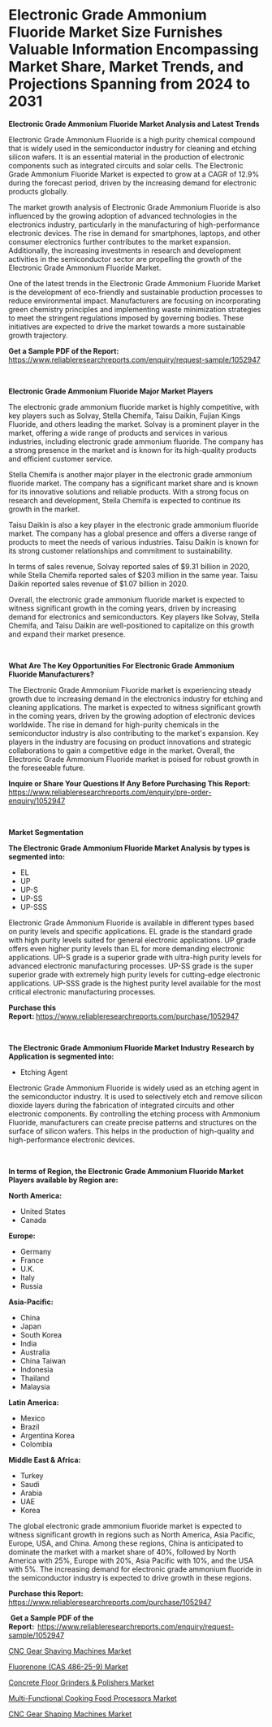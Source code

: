 <p><h1>Electronic Grade Ammonium Fluoride Market Size Furnishes Valuable Information Encompassing Market Share, Market Trends, and Projections Spanning from 2024 to 2031</h1></p><p><strong>Electronic Grade Ammonium Fluoride Market Analysis and Latest Trends</strong></p>
<p><p>Electronic Grade Ammonium Fluoride is a high purity chemical compound that is widely used in the semiconductor industry for cleaning and etching silicon wafers. It is an essential material in the production of electronic components such as integrated circuits and solar cells. The Electronic Grade Ammonium Fluoride Market is expected to grow at a CAGR of 12.9% during the forecast period, driven by the increasing demand for electronic products globally.</p><p>The market growth analysis of Electronic Grade Ammonium Fluoride is also influenced by the growing adoption of advanced technologies in the electronics industry, particularly in the manufacturing of high-performance electronic devices. The rise in demand for smartphones, laptops, and other consumer electronics further contributes to the market expansion. Additionally, the increasing investments in research and development activities in the semiconductor sector are propelling the growth of the Electronic Grade Ammonium Fluoride Market.</p><p>One of the latest trends in the Electronic Grade Ammonium Fluoride Market is the development of eco-friendly and sustainable production processes to reduce environmental impact. Manufacturers are focusing on incorporating green chemistry principles and implementing waste minimization strategies to meet the stringent regulations imposed by governing bodies. These initiatives are expected to drive the market towards a more sustainable growth trajectory.</p></p>
<p><strong>Get a Sample PDF of the Report:&nbsp;</strong> <a href="https://www.reliableresearchreports.com/enquiry/request-sample/1052947">https://www.reliableresearchreports.com/enquiry/request-sample/1052947</a></p>
<p>&nbsp;</p>
<p><strong>Electronic Grade Ammonium Fluoride Major Market Players</strong></p>
<p><p>The electronic grade ammonium fluoride market is highly competitive, with key players such as Solvay, Stella Chemifa, Taisu Daikin, Fujian Kings Fluoride, and others leading the market. Solvay is a prominent player in the market, offering a wide range of products and services in various industries, including electronic grade ammonium fluoride. The company has a strong presence in the market and is known for its high-quality products and efficient customer service.</p><p>Stella Chemifa is another major player in the electronic grade ammonium fluoride market. The company has a significant market share and is known for its innovative solutions and reliable products. With a strong focus on research and development, Stella Chemifa is expected to continue its growth in the market.</p><p>Taisu Daikin is also a key player in the electronic grade ammonium fluoride market. The company has a global presence and offers a diverse range of products to meet the needs of various industries. Taisu Daikin is known for its strong customer relationships and commitment to sustainability.</p><p>In terms of sales revenue, Solvay reported sales of $9.31 billion in 2020, while Stella Chemifa reported sales of $203 million in the same year. Taisu Daikin reported sales revenue of $1.07 billion in 2020.</p><p>Overall, the electronic grade ammonium fluoride market is expected to witness significant growth in the coming years, driven by increasing demand for electronics and semiconductors. Key players like Solvay, Stella Chemifa, and Taisu Daikin are well-positioned to capitalize on this growth and expand their market presence.</p></p>
<p>&nbsp;</p>
<p><strong>What Are The Key Opportunities For Electronic Grade Ammonium Fluoride Manufacturers?</strong></p>
<p><p>The Electronic Grade Ammonium Fluoride market is experiencing steady growth due to increasing demand in the electronics industry for etching and cleaning applications. The market is expected to witness significant growth in the coming years, driven by the growing adoption of electronic devices worldwide. The rise in demand for high-purity chemicals in the semiconductor industry is also contributing to the market's expansion. Key players in the industry are focusing on product innovations and strategic collaborations to gain a competitive edge in the market. Overall, the Electronic Grade Ammonium Fluoride market is poised for robust growth in the foreseeable future.</p></p>
<p><strong>Inquire or Share Your Questions If Any Before Purchasing This Report:</strong> <a href="https://www.reliableresearchreports.com/enquiry/pre-order-enquiry/1052947">https://www.reliableresearchreports.com/enquiry/pre-order-enquiry/1052947</a></p>
<p>&nbsp;</p>
<p><strong>Market Segmentation</strong></p>
<p><strong>The Electronic Grade Ammonium Fluoride Market Analysis by types is segmented into:</strong></p>
<p><ul><li>EL</li><li>UP</li><li>UP-S</li><li>UP-SS</li><li>UP-SSS</li></ul></p>
<p><p>Electronic Grade Ammonium Fluoride is available in different types based on purity levels and specific applications. EL grade is the standard grade with high purity levels suited for general electronic applications. UP grade offers even higher purity levels than EL for more demanding electronic applications. UP-S grade is a superior grade with ultra-high purity levels for advanced electronic manufacturing processes. UP-SS grade is the super superior grade with extremely high purity levels for cutting-edge electronic applications. UP-SSS grade is the highest purity level available for the most critical electronic manufacturing processes.</p></p>
<p><strong>Purchase this Report:&nbsp;</strong><a href="https://www.reliableresearchreports.com/purchase/1052947">https://www.reliableresearchreports.com/purchase/1052947</a></p>
<p>&nbsp;</p>
<p><strong>The Electronic Grade Ammonium Fluoride Market Industry Research by Application is segmented into:</strong></p>
<p><ul><li>Etching Agent</li></ul></p>
<p><p>Electronic Grade Ammonium Fluoride is widely used as an etching agent in the semiconductor industry. It is used to selectively etch and remove silicon dioxide layers during the fabrication of integrated circuits and other electronic components. By controlling the etching process with Ammonium Fluoride, manufacturers can create precise patterns and structures on the surface of silicon wafers. This helps in the production of high-quality and high-performance electronic devices.</p></p>
<p>&nbsp;</p>
<p><strong>In terms of Region, the Electronic Grade Ammonium Fluoride Market Players available by Region are:</strong></p>
<p>
    <p> <strong> North America: </strong>
        <ul>
            <li>United States</li>
            <li>Canada</li>
        </ul>
        </p> 
    <p> <strong> Europe: </strong>
        <ul>
            <li>Germany</li>
            <li>France</li>
            <li>U.K.</li>
            <li>Italy</li>
            <li>Russia</li>
        </ul>
        </p> 
    <p> <strong> Asia-Pacific: </strong>
        <ul>
            <li>China</li>
            <li>Japan</li>
            <li>South Korea</li>
            <li>India</li>
            <li>Australia</li>
            <li>China Taiwan</li>
            <li>Indonesia</li>
            <li>Thailand</li>
            <li>Malaysia</li>
        </ul>
        </p> 
    <p> <strong> Latin America: </strong>
        <ul>
            <li>Mexico</li>
            <li>Brazil</li>
            <li>Argentina Korea</li>
            <li>Colombia</li>
        </ul>
        </p> 
    <p> <strong> Middle East & Africa: </strong>
        <ul>
            <li>Turkey</li>
            <li>Saudi</li>
            <li>Arabia</li>
            <li>UAE</li>
            <li>Korea</li>
        </ul>
    </p>
    </p>
<p><p>The global electronic grade ammonium fluoride market is expected to witness significant growth in regions such as North America, Asia Pacific, Europe, USA, and China. Among these regions, China is anticipated to dominate the market with a market share of 40%, followed by North America with 25%, Europe with 20%, Asia Pacific with 10%, and the USA with 5%. The increasing demand for electronic grade ammonium fluoride in the semiconductor industry is expected to drive growth in these regions.</p></p>
<p><strong>Purchase this Report: </strong><a href="https://www.reliableresearchreports.com/purchase/1052947">https://www.reliableresearchreports.com/purchase/1052947</a></p>
<p>&nbsp;<strong>Get a Sample PDF of the Report:&nbsp;&nbsp;</strong><a href="https://www.reliableresearchreports.com/enquiry/request-sample/1052947">https://www.reliableresearchreports.com/enquiry/request-sample/1052947</a></p>
<p><strong></strong></p>
<p><p><a href="https://medium.com/@elianhickle/cnc-gear-shaving-machines-market-insights-into-market-cagr-market-trends-and-growth-strategies-eaf45ab09ca9">CNC Gear Shaving Machines Market</a></p><p><a href="https://github.com/pizolina/Market-Research-Report-List-3/blob/main/fluorenone-cas-486-25-9-market.md">Fluorenone (CAS 486-25-9) Market</a></p><p><a href="https://medium.com/@elianhickle/concrete-floor-grinders-amp-polishers-market-insights-into-market-cagr-market-trends-and-451c59c2df98">Concrete Floor Grinders & Polishers Market</a></p><p><a href="https://github.com/tamvrosiya/Market-Research-Report-List-2/blob/main/multi-functional-cooking-food-processors-market.md">Multi-Functional Cooking Food Processors Market</a></p><p><a href="https://medium.com/@elianhickle/cnc-gear-shaping-machines-nbsp-market-focuses-on-market-share-size-and-projected-forecast-till-1035126cf21d">CNC Gear Shaping Machines Market</a></p></p>